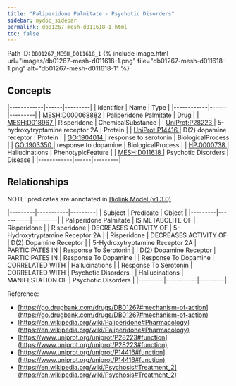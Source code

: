 ```yaml
---
title: "Paliperidone Palmitate - Psychotic Disorders"
sidebar: mydoc_sidebar
permalink: db01267-mesh-d011618-1.html
toc: false 
---
```



Path ID: `DB01267_MESH_D011618_1`
{% include image.html url="images/db01267-mesh-d011618-1.png" file="db01267-mesh-d011618-1.png" alt="db01267-mesh-d011618-1" %}

## Concepts

|------------|------|---------|
| Identifier | Name | Type    |
|------------|------|---------|
| <a href="https://identifiers.org/MESH:D000068882">MESH:D000068882 </a> | Paliperidone Palmitate | Drug |
| <a href="https://identifiers.org/MESH:D018967">MESH:D018967 </a> | Risperidone | ChemicalSubstance |
| <a href="https://identifiers.org/UniProt:P28223">UniProt:P28223 </a> | 5-hydroxytryptamine receptor 2A | Protein |
| <a href="https://identifiers.org/UniProt:P14416">UniProt:P14416 </a> | D(2) dopamine receptor | Protein |
| <a href="https://identifiers.org/GO:1904014">GO:1904014 </a> | response to serotonin | BiologicalProcess |
| <a href="https://identifiers.org/GO:1903350">GO:1903350 </a> | response to dopamine | BiologicalProcess |
| <a href="https://identifiers.org/HP:0000738">HP:0000738 </a> | Hallucinations | PhenotypicFeature |
| <a href="https://identifiers.org/MESH:D011618">MESH:D011618 </a> | Psychotic Disorders | Disease |
|------------|------|---------|

## Relationships


NOTE: predicates are annotated in <a href="https://github.com/biolink/biolink-model/releases/tag/v1.3.0">Biolink Model (v1.3.0)</a>

|---------|-----------|---------|
| Subject | Predicate | Object  |
|---------|-----------|---------|
| Paliperidone Palmitate | IS METABOLITE OF | Risperidone |
| Risperidone | DECREASES ACTIVITY OF | 5-Hydroxytryptamine Receptor 2A |
| Risperidone | DECREASES ACTIVITY OF | D(2) Dopamine Receptor |
| 5-Hydroxytryptamine Receptor 2A | PARTICIPATES IN | Response To Serotonin |
| D(2) Dopamine Receptor | PARTICIPATES IN | Response To Dopamine |
| Response To Dopamine | CORRELATED WITH | Hallucinations |
| Response To Serotonin | CORRELATED WITH | Psychotic Disorders |
| Hallucinations | MANIFESTATION OF | Psychotic Disorders |
|---------|-----------|---------|

Reference: 
  - [https://go.drugbank.com/drugs/DB01267#mechanism-of-action](https://go.drugbank.com/drugs/DB01267#mechanism-of-action)
  - [https://en.wikipedia.org/wiki/Paliperidone#Pharmacology](https://en.wikipedia.org/wiki/Paliperidone#Pharmacology)
  - [https://www.uniprot.org/uniprot/P28223#function](https://www.uniprot.org/uniprot/P28223#function)
  - [https://www.uniprot.org/uniprot/P14416#function](https://www.uniprot.org/uniprot/P14416#function)
  - [https://en.wikipedia.org/wiki/Psychosis#Treatment_2](https://en.wikipedia.org/wiki/Psychosis#Treatment_2)

